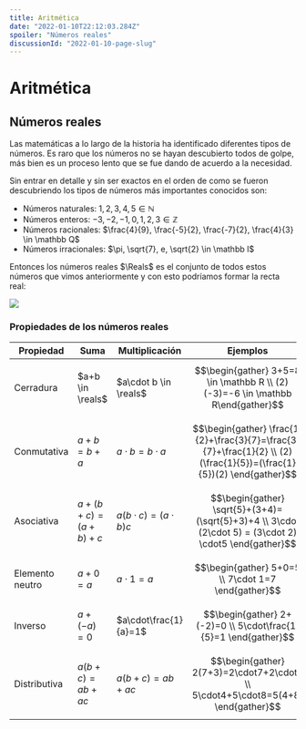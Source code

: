 ```yaml
---
title: Aritmética
date: "2022-01-10T22:12:03.284Z"
spoiler: "Números reales"
discussionId: "2022-01-10-page-slug"
---
```


# Aritmética

## Números reales

Las matemáticas a lo largo de la historia ha identificado diferentes tipos de números. Es raro que los números no se hayan descubierto todos de golpe, más bien es un proceso lento que se fue dando de acuerdo a la necesidad.

Sin entrar en detalle y sin ser exactos en el orden de como se fueron descubriendo los tipos de números más importantes conocidos son:

* Números naturales: $1, 2, 3, 4, 5 \in \mathbb N$
* Números enteros: $-3, -2, -1, 0, 1, 2, 3 \in \mathbb Z$
* Números racionales: $\frac{4}{9}, \frac{-5}{2}, \frac{-7}{2}, \frac{4}{3} \in \mathbb Q$
* Números irracionales: $\pi, \sqrt{7}, e, \sqrt{2} \in \mathbb I$

Entonces los números reales $\Reals$ es el conjunto de todos estos números que vimos anteriormente y con esto podríamos formar la recta real:

<p><img src="https://calculo.cc/N%C3%BAmeros\_reales/imagenes/Conjuntos\_numericos/recta\_real.jpg"></p>

### Propiedades de los números reales

| Propiedad       | Suma              | Multiplicación            | Ejemplos                                                                                                             |
| --------------- | ----------------- | ------------------------- | -------------------------------------------------------------------------------------------------------------------- |
| Cerradura       | $a+b \in \reals$  | $a\cdot b \in \reals$     | $$\begin{gather}    3+5=8 \in \mathbb R \\    (2)(-3)=-6 \in \mathbb R\end{gather}$$                                 |
| Conmutativa     | $a+b=b+a$         | $a\cdot b=b\cdot a$       | $$\begin{gather} \frac{1}{2}+\frac{3}{7}=\frac{3}{7}+\frac{1}{2} \\ (2)(\frac{1}{5})=(\frac{1}{5})(2) \end{gather}$$ |
| Asociativa      | $a+(b+c)=(a+b)+c$ | $a(b\cdot c)=(a\cdot b)c$ | $$\begin{gather} \sqrt{5}+(3+4)=(\sqrt{5}+3)+4 \\ 3\cdot (2\cdot 5) = (3\cdot 2) \cdot5 \end{gather}$$               |
| Elemento neutro | $a+0=a$           | $a\cdot1=a$               | $$\begin{gather} 5+0=5 \\ 7\cdot 1=7 \end{gather}$$                                                                  |
| Inverso         | $a+(-a)=0$        | $a\cdot\frac{1}{a}=1$     | $$\begin{gather} 2+(-2)=0 \\ 5\cdot\frac{1}{5}=1 \end{gather}$$                                                      |
| Distributiva    | $a(b+c)=ab+ac$    | $a(b+c)=ab+ac$            | $$\begin{gather} 2(7+3)=2\cdot7+2\cdot3 \\ 5\cdot4+5\cdot8=5(4+8) \end{gather}$$                                     |